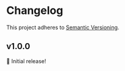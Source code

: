 # Changelog

This project adheres to [Semantic Versioning](https://semver.org/spec/v2.0.0.html).

## v1.0.0

🎉 Initial release!
